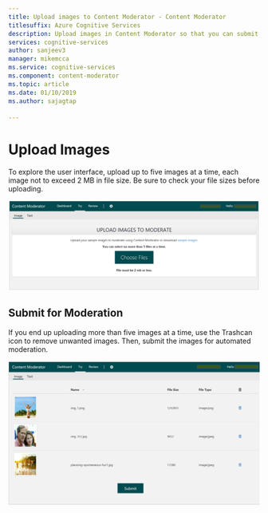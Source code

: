 ```yaml
---
title: Upload images to Content Moderator - Content Moderator
titlesuffix: Azure Cognitive Services
description: Upload images in Content Moderator so that you can submit them for moderation.
services: cognitive-services
author: sanjeev3
manager: mikemcca
ms.service: cognitive-services
ms.component: content-moderator
ms.topic: article
ms.date: 01/10/2019
ms.author: sajagtap

---
```


# Upload Images

To explore the user interface, upload up to five images at a time, each image not to exceed 2 MB in file size. Be sure to check your file sizes before uploading.

![Upload Images](images/1-try-image-1.png)

## Submit for Moderation
If you end up uploading more than five images at a time, use the Trashcan icon to remove unwanted images. Then, submit the images for automated moderation.

![Submit Images](images/1-try-image-2.png)
